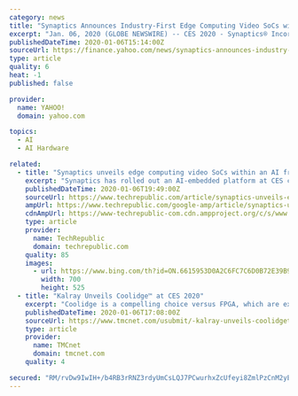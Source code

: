```yaml
---
category: news
title: "Synaptics Announces Industry-First Edge Computing Video SoCs with Secure AI Framework at CES 2020"
excerpt: "Jan. 06, 2020 (GLOBE NEWSWIRE) -- CES 2020 - Synaptics® Incorporated (NASDAQ: SYNA), the leading developer of human interface solutions, today announced a new Smart Edge AI™ platform, the VideoSmart™ VS600 family of high-performance multimedia System on a Chip (SoC) solutions that combines a CPU, NPU, and GPU into a single software ..."
publishedDateTime: 2020-01-06T15:14:00Z
sourceUrl: https://finance.yahoo.com/news/synaptics-announces-industry-first-edge-130010072.html
type: article
quality: 6
heat: -1
published: false

provider:
  name: YAHOO!
  domain: yahoo.com

topics:
  - AI
  - AI Hardware

related:
  - title: "Synaptics unveils edge computing video SoCs within an AI framework at CES 2020"
    excerpt: "Synaptics has rolled out an AI-embedded platform at CES called the VideoSmart VS600 family of multimedia system on a chip (SoC) offerings with a CPU, NPU, and GPU. The VS600 family is designed with what Synaptics calls \"human perceptive intelligence for a new generation of smart displays, smart cameras, video soundbars, set-top-boxes ..."
    publishedDateTime: 2020-01-06T19:49:00Z
    sourceUrl: https://www.techrepublic.com/article/synaptics-unveils-edge-computing-video-socs-within-an-ai-framework-at-ces-2020/
    ampUrl: https://www.techrepublic.com/google-amp/article/synaptics-unveils-edge-computing-video-socs-within-an-ai-framework-at-ces-2020/
    cdnAmpUrl: https://www-techrepublic-com.cdn.ampproject.org/c/s/www.techrepublic.com/google-amp/article/synaptics-unveils-edge-computing-video-socs-within-an-ai-framework-at-ces-2020/
    type: article
    provider:
      name: TechRepublic
      domain: techrepublic.com
    quality: 85
    images:
      - url: https://www.bing.com/th?id=ON.6615953D0A2C6FC7C6D0B72E39B9E6A9
        width: 700
        height: 525
  - title: "Kalray Unveils Coolidge™ at CES 2020"
    excerpt: "Coolidge is a compelling choice versus FPGA, which are expensive and difficult to program; GPU, which are tailored for mathematical algorithms; and AI processors, designed for AI only. Coolidge-based cards can be configured to deliver specialized acceleration performance in a wide set of demanding functions such as vision, signal processing ..."
    publishedDateTime: 2020-01-06T17:08:00Z
    sourceUrl: https://www.tmcnet.com/usubmit/-kalray-unveils-coolidgetrade-ces-2020-/2020/01/06/9076659.htm
    type: article
    provider:
      name: TMCnet
      domain: tmcnet.com
    quality: 4

secured: "RM/rvDw9IwIH+/b4RB3rRNZ3rdyUmCsLQJ7PCwurhxZcUfeyi8ZmlPzCnM2yEAOHpjZkpxM3NXVhYiG4ObTLs2Mm9HzCHxUZAaylKOBvC3cY3Kkgt/c7j0uXJ65FkxzmjaToq4vedqMi6SZszJkacqSJpHvlzn0nll0hws1ZBx18EB1b+KlIuOO7ia4TNG7lesT7Ckqvp9RfjsGSE7QkOLZsojUdmqic81YhOn4gNd7a34ryJ0DzCpSdLneAaCcWnKnIPtuw0bJvt/ok8ygCkA==;14rB/EEoFWCOhBd9Ipf20w=="
---
```


